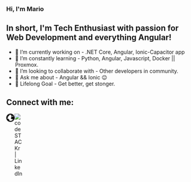 ### Hi, I'm Mario

## In short, I'm Tech Enthusiast with passion for Web Development and everything Angular!
- 🔭 I’m currently working on - .NET Core, Angular, Ionic-Capacitor app
- 🌱 I’m constantly learning - Python, Angular, Javascript, Docker || Proxmox.
- 👯 I’m looking to collaborate with - Other developers in community.
- 💬 Ask me about -  Angular && Ionic 😉
- 🥅 Lifelong Goal - Get better,  get stonger.


## Connect with me:
[<img align="left" alt="codeSTACKr.com" width="22px" src="https://raw.githubusercontent.com/iconic/open-iconic/master/svg/globe.svg" />][website]
[<img align="left" alt="codeSTACKr | LinkedIn" width="22px" src="https://cdn.jsdelivr.net/npm/simple-icons@v3/icons/linkedin.svg" />][linkedin]
<br />

[website]: https://mariourban.dev
[linkedin]: https://www.linkedin.com/in/mariourban83/
